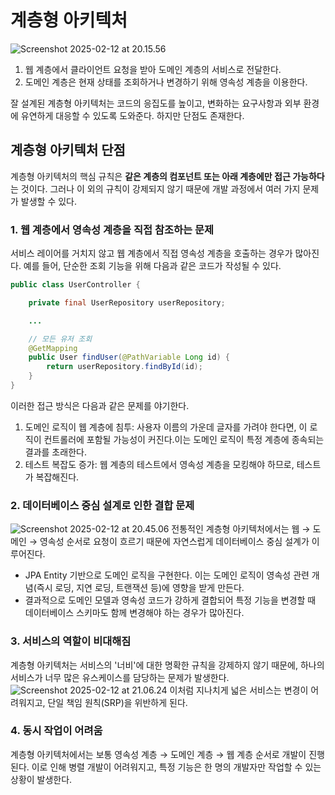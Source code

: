 # 계층형 아키텍처
![Screenshot 2025-02-12 at 20.15.56](https://hackmd.io/_uploads/r1Oem-qY1e.png)
1. 웹 계층에서 클라이언트 요청을 받아 도메인 계층의 서비스로 전달한다.
2. 도메인 계층은 현재 상태를 조회하거나 변경하기 위해 영속성 계층을 이용한다.


잘 설계된 계층형 아키텍처는 코드의 응집도를 높이고, 변화하는 요구사항과 외부 환경에 유연하게 대응할 수 있도록 도와준다. 하지만 단점도 존재한다.

## 계층형 아키텍처 단점
계층형 아키텍처의 핵심 규칙은 **같은 계층의 컴포넌트 또는 아래 계층에만 접근 가능하다**는 것이다. 그러나 이 외의 규칙이 강제되지 않기 때문에 개발 과정에서 여러 가지 문제가 발생할 수 있다.

### 1. 웹 계층에서 영속성 계층을 직접 참조하는 문제
서비스 레이어를 거치지 않고 웹 계층에서 직접 영속성 계층을 호출하는 경우가 많아진다. 예를 들어, 단순한 조회 기능을 위해 다음과 같은 코드가 작성될 수 있다.
```java
public class UserController {

    private final UserRepository userRepository;

    ...

    // 모든 유저 조회
    @GetMapping
    public User findUser(@PathVariable Long id) {
        return userRepository.findById(id);
    }
}
```
이러한 접근 방식은 다음과 같은 문제를 야기한다.

1. 도메인 로직이 웹 계층에 침투: 사용자 이름의 가운데 글자를 가려야 한다면, 이 로직이 컨트롤러에 포함될 가능성이 커진다.이는 도메인 로직이 특정 계층에 종속되는 결과를 초래한다.
2. 테스트 복잡도 증가: 웹 계층의 테스트에서 영속성 계층을 모킹해야 하므로, 테스트가 복잡해진다.

### 2. 데이터베이스 중심 설계로 인한 결합 문제 
![Screenshot 2025-02-12 at 20.45.06](https://hackmd.io/_uploads/Skk0FbcY1x.png)
전통적인 계층형 아키텍처에서는 웹 → 도메인 → 영속성 순서로 요청이 흐르기 때문에 자연스럽게 데이터베이스 중심 설계가 이루어진다.
- JPA Entity 기반으로 도메인 로직을 구현한다. 이는 도메인 로직이 영속성 관련 개념(즉시 로딩, 지연 로딩, 트랜잭션 등)에 영향을 받게 만든다. 
- 결과적으로 도메인 모델과 영속성 코드가 강하게 결합되어 특정 기능을 변경할 때 데이터베이스 스키마도 함께 변경해야 하는 경우가 많아진다. 

### 3. 서비스의 역할이 비대해짐
계층형 아키텍처는 서비스의 '너비'에 대한 명확한 규칙을 강제하지 않기 때문에, 하나의 서비스가 너무 많은 유스케이스를 담당하는 문제가 발생한다.
![Screenshot 2025-02-12 at 21.06.24](https://hackmd.io/_uploads/HJRa0WqKyg.png)
이처럼 지나치게 넓은 서비스는 변경이 어려워지고, 단일 책임 원칙(SRP)을 위반하게 된다.



### 4. 동시 작업이 어려움 
계층형 아키텍처에서는 보통 영속성 계층 → 도메인 계층 → 웹 계층 순서로 개발이 진행된다. 이로 인해 병렬 개발이 어려워지고, 특정 기능은 한 명의 개발자만 작업할 수 있는 상황이 발생한다.




